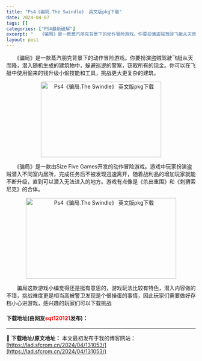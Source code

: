 ```yaml
---
title: "Ps4《骗局.The Swindle》 英文版pkg下载"
date: 2024-04-07
tags: []
categories: ["PS4最新破解"]
excerpt: "　　《骗局》是一款蒸汽朋克背景下的动作冒险游戏。你要扮演盗贼驾驶飞艇从天而降，潜入随机生成的建筑物中，躲避巡逻的警察，窃取所有的现金。你可以在飞艇中使用偷来的钱升级小偷技能和工具，挑战更大更复杂的建筑。 　　《骗局》是一款由Size Five Games开发的动作冒险游戏。游戏中玩家扮演盗贼潜入不同&hellip;"
layout: post
---
```


 <p>　　《骗局》是一款蒸汽朋克背景下的动作冒险游戏。你要扮演盗贼驾驶飞艇从天而降，潜入随机生成的建筑物中，躲避巡逻的警察，窃取所有的现金。你可以在飞艇中使用偷来的钱升级小偷技能和工具，挑战更大更复杂的建筑。</p> <p style="text-align: center;"><img src="https://lad.sfcrom.cn/wp-content/uploads/2024/04/20240407_66127634419d5.webp" style="width: 320px; height: 200px;" alt="Ps4《骗局.The Swindle》 英文版pkg下载" /></p> <p>　　《骗局》是一款由Size Five Games开发的动作冒险游戏。游戏中玩家扮演盗贼潜入不同室内居所，完成任务后不被发现迅速离开，随着战利品的增加玩家就能不断升级，直到可以潜入无法进入的地方。游戏有点像是《杀出重围》和《刺猬索尼克》的合体。</p> <p style="text-align: center;"><img src="https://lad.sfcrom.cn/wp-content/uploads/2024/04/20240407_661276348d583.webp" style="width: 400px; height: 214px;" alt="Ps4《骗局.The Swindle》 英文版pkg下载" /></p> <p>　　骗局这款游戏小编觉得还是挺有意思的，游戏玩法比较有特色，潜入内容做的不错，挑战难度更是相当高被警卫发现是个很操蛋的事情，因此玩家们需要做好存档小心进游戏，感兴趣的玩家们可以下载挑战</p> <p><h4>下载地址(由网友<font color="red">sqt120121</font>发布)：</h4></p> 

---
📖 **下载地址/原文地址：** 本文最初发布于我的博客网站：[https://lad.sfcrom.cn/2024/04/131053/](https://lad.sfcrom.cn/2024/04/131053/)
